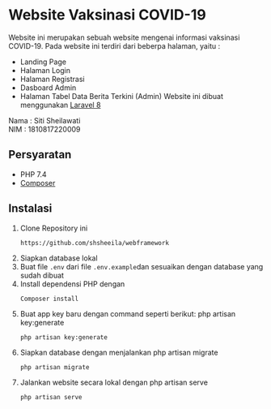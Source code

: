 # Website Vaksinasi COVID-19

Website ini merupakan sebuah website mengenai informasi vaksinasi COVID-19. Pada website ini terdiri dari beberpa halaman, yaitu :
- Landing Page
- Halaman Login
- Halaman Registrasi
- Dasboard Admin
- Halaman Tabel Data Berita Terkini (Admin)
 Website ini dibuat menggunakan [ Laravel 8](https://laravel.com)

Nama : Siti Sheilawati\
NIM : 1810817220009

## Persyaratan
 - PHP 7.4
 - [Composer](https://getcomposer.org/)

## Instalasi
 1. Clone Repository ini 
    ```
    https://github.com/shsheeila/webframework
    ```
 2. Siapkan database lokal
 3. Buat file `.env` dari file `.env.example`dan sesuaikan dengan database yang sudah dibuat
 4. Install dependensi PHP dengan 
    ```
    Composer install
    ```
 5. Buat app key baru dengan command seperti berikut: 
        php artisan key:generate
    ```
    php artisan key:generate
    ```
 6. Siapkan database dengan menjalankan 
        php artisan migrate 
    ```
    php artisan migrate 
    ```
 7. Jalankan website secara lokal dengan 
        php artisan serve 
    ```
    php artisan serve 
    ```
